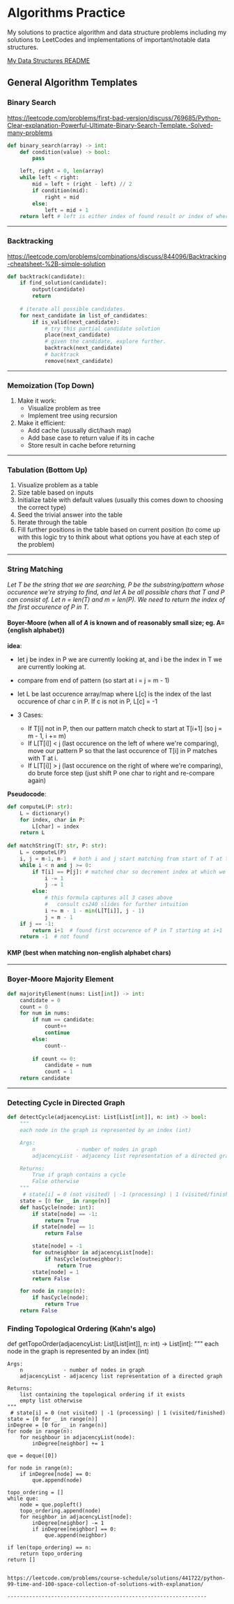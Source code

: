 # Algorithms Practice
My solutions to practice algorithm and data structure problems including my solutions to LeetCodes and implementations of important/notable data structures.

[My Data Structures README](Data_Structures/README.md)

## General Algorithm Templates

### Binary Search
https://leetcode.com/problems/first-bad-version/discuss/769685/Python-Clear-explanation-Powerful-Ultimate-Binary-Search-Template.-Solved-many-problems
```python
def binary_search(array) -> int:
    def condition(value) -> bool:
        pass

    left, right = 0, len(array)
    while left < right:
        mid = left + (right - left) // 2
        if condition(mid):
            right = mid
        else:
            left = mid + 1
    return left # left is either index of found result or index of where the result would be located (if its not there)
```

----------------------------------------------------------------

### Backtracking
https://leetcode.com/problems/combinations/discuss/844096/Backtracking-cheatsheet-%2B-simple-solution 
```python
def backtrack(candidate):
    if find_solution(candidate):
        output(candidate)
        return
    
    # iterate all possible candidates.
    for next_candidate in list_of_candidates:
        if is_valid(next_candidate):
            # try this partial candidate solution
            place(next_candidate)
            # given the candidate, explore further.
            backtrack(next_candidate)
            # backtrack
            remove(next_candidate)
```

----------------------------------------------------------------

### Memoization (Top Down)
1. Make it work:
    - Visualize problem as tree
    - Implement tree using recursion
3. Make it efficient:
    - Add cache (ususally dict/hash map)
    - Add base case to return value if its in cache
    - Store result in cache before returning
    
----------------------------------------------------------------

### Tabulation (Bottom Up)
1. Visualize problem as a table
2. Size table based on inputs
3. Initialize table with default values (usually this comes down to choosing the correct type)
4. Seed the trivial answer into the table
5. Iterate through the table
6. Fill further positions in the table based on current position (to come up with this logic try to think about what options you have at each step of the problem)

----------------------------------------------------------------

### String Matching
*Let T be the string that we are searching, P be the substring/pattern whose occurence we're strying to find, and let A be all possible chars that T and P can consist of. Let n = len(T) and m = len(P). We need to return the index of the first occurence of P in T.*
#### Boyer-Moore (when all of *A* is known and of reasonably small size; eg. A={english alphabet})
**idea**: 

- let j be index in P we are currently looking at, and i be the index in T we are currently looking at.
          
- compare from end of pattern (so start at i = j = m - 1)

- let L be last occurence array/map where L[c] is the index of the last occurence of char c in P. 
  If c is not in P, L[c] = -1

- 3 Cases:
    - If T[i] not in P, then our pattern match check to start at T[i+1] (so j = m - 1, i += m)
    - If L[T[i]] < j (last occurence on the left of where we're comparing), move our pattern P so that the last occurence of T[i] in P matches with T at i.
    - If L[T[i]] > j (last occurence on the right of where we're comparing), do brute force step (just shift P one char to right and re-compare again)

**Pseudocode**:
```python
def computeL(P: str):
    L = dictionary()
    for index, char in P:
        L[char] = index
    return L
    
def matchString(T: str, P: str):
    L = computeL(P)
    i, j = m-1, m-1  # both i and j start matching from start of T at the end of P
    while i < n and j >= 0:
        if T[i] == P[j]: # matched char so decrement index at which we're checking
            i -= 1
            j -= 1
        else:
            # this formula captures all 3 cases above
            #   consult cs240 slides for further intuition
            i += m - 1 - min(L[T[i]], j - 1)
            j = m - 1
    if j == -1:
        return i+1  # found first occurence of P in T starting at i+1
    return -1  # not found
```
#### KMP (best when matching non-english alphabet chars)
----------------------------------------------------------------

### Boyer-Moore Majority Element
```python
def majorityElement(nums: List[int]) -> int:
    candidate = 0
    count = 0
    for num in nums:
        if num == candidate:
            count++
            continue
        else:
            count--
            
        if count <= 0:
            candidate = num
            count = 1
    return candidate
```
    
----------------------------------------------------------------

### Detecting Cycle in Directed Graph

```python
def detectCycle(adjacencyList: List[List[int]], n: int) -> bool:
    """
    each node in the graph is represented by an index (int)

    Args:
        n             - number of nodes in graph
        adjacencyList - adjacency list representation of a directed graph

    Returns:
        True if graph contains a cycle
        False otherwise
    """
     # state[i] = 0 (not visited) | -1 (processing) | 1 (visited/finished) 
    state = [0 for _ in range(n)]
    def hasCycle(node: int):
        if state[node] == -1:
            return True
        if state[node] == 1:
            return False

        state[node] = -1
        for outneighbor in adjacencyList[node]:
            if hasCycle(outneighbor):
                return True
        state[node] = 1
        return False

    for node in range(n):
        if hasCycle(node):
            return True
    return False
```

### Finding Topological Ordering (Kahn's algo)

def getTopoOrder(adjacencyList: List[List[int]], n: int) -> List[int]:
    """
    each node in the graph is represented by an index (int)

    Args:
        n             - number of nodes in graph
        adjacencyList - adjacency list representation of a directed graph

    Returns:
        list containing the topological ordering if it exists
        empty list otherwise
    """
     # state[i] = 0 (not visited) | -1 (processing) | 1 (visited/finished) 
    state = [0 for _ in range(n)]
    inDegree = [0 for _ in range(n)]
    for node in range(n):
        for neighbour in adjacencyList(node):
            inDegree[neighbor] += 1

    que = deque([0])
            
    for node in range(n):
        if inDegree[node] == 0:
            que.append(node)

    topo_ordering = []
    while que:
        node = que.popleft()
        topo_ordering.append(node)
        for neighbor in adjacencyList[node]:
            inDegree[neighbor] -= 1
            if inDegree[neighbor] == 0:
                que.append(neighbor)

    if len(topo_ordering) == n:
        return topo_ordering
    return []
```

https://leetcode.com/problems/course-schedule/solutions/441722/python-99-time-and-100-space-collection-of-solutions-with-explanation/
    
----------------------------------------------------------------
